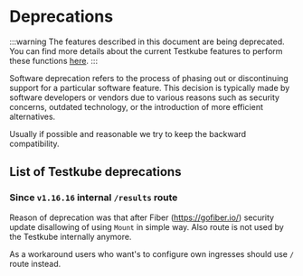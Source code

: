 # Deprecations

:::warning
The features described in this document are being deprecated. You can find more details about the current Testkube features to perform these functions [here](../articles/legacy-features.md).
:::

Software deprecation refers to the process of phasing out or discontinuing support for a particular software feature. This decision is typically made by software developers or vendors due to various reasons such as security concerns, outdated technology, or the introduction of more efficient alternatives.

Usually if possible and reasonable we try to keep the backward compatibility.

## List of Testkube deprecations

### Since `v1.16.16` internal `/results` route 

Reason of deprecation was that after Fiber (https://gofiber.io/) security update disallowing of using `Mount` in simple way. 
Also route is not used by the Testkube internally anymore.

As a workaround users who want's to configure own ingresses should use `/` route instead.
